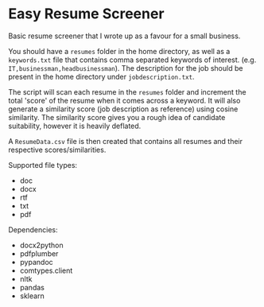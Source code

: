 # Easy Resume Screener

Basic resume screener that I wrote up as a favour for a small business.

You should have a `resumes` folder in the home directory, as well as a `keywords.txt` file that contains comma separated keywords of interest. (e.g. `IT,businessman,headbusinessman`). The description for the job should be present in the home directory under `jobdescription.txt`.

The script will scan each resume in the `resumes` folder and increment the total 'score' of the resume when it comes across a keyword. It will also generate a similarity score (job description as reference) using cosine similarity. The similarity score gives you a rough idea of candidate suitability, however it is heavily deflated.

A `ResumeData.csv` file is then created that contains all resumes and their respective scores/similarities.

Supported file types:

- doc
- docx
- rtf
- txt
- pdf

Dependencies:

- docx2python
- pdfplumber
- pypandoc
- comtypes.client
- nltk
- pandas
- sklearn
